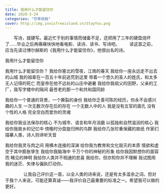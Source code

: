 ```yaml
---
title: 我用什么才能留住你
date: 2020-3-24
categories: "莎草纸稿"
cover: http://img.innisfreeisland.cn/StayYou.png
---
```


&#8194;&#8194;&#8194;&#8194;写诗，就硬写。最近忙于别的事情而储备不足，还把用了三年的硬盘烧坏了……毕业之后再痛痛快快地看电影、读诗、读书、写诗吧。
&#8194;&#8194;&#8194;&#8194;读这首之前，应当先读过博尔赫斯的《我用什么才能留住你》，他很出名的诗。

我用什么才能留住你

我用什么才能留住你？
我给你塞北的雪夜，江南的春天
我给你一座永远走不出去的山城
我的祖辈在一百五十年前逃荒到这里
带着一个悠久的圣人的姓氏，和太多无人记得的死亡
而皇帝在他不远处的山庄中避暑
我给你我祖父的田野，父亲的工厂，我写字楼中的隔间
最苍老的那一个和共和国同龄

我给你一个普通的背景，一个撕裂的身份
我给你乏善可陈的经历，你永不会感兴趣的人生
一次无数次存在后的存在
一个无数人中的人
我是没有五官的面孔
没有个性的人格
完全空白而爱你的灵魂

我给你我设法保存的核心
不为城市、语言和年月消磨
以孤独和自然温润的核心
我给你我故乡的记忆中
傍晚时分盘旋归林的鸟群
我给你几张珍重保藏的故纸
作家们描摹人类，诗人则谛听天音

我给你我灵与肉之间
用横木连接的深渊
给你我为教育和文化毁灭的本质
情欲和虚空于其中膨胀孳生
我给你我脑海中
千万个你的神秘的形象
给你我因默想你的面容而
睹见的神明
我给你人类并不相通的悲喜
我给你，但亦知你并不理解
我试图用我的迷茫、失律与偏执打动你。

&#8194;&#8194;&#8194;&#8194;
&#8194;&#8194;&#8194;&#8194;让我自己评价这一首，以全人类的诗来说，还是有太多滥余之词。但对于我个人来说，可能还算真诚——我评价自己最重要的标准之一。希望我可以做的更好。